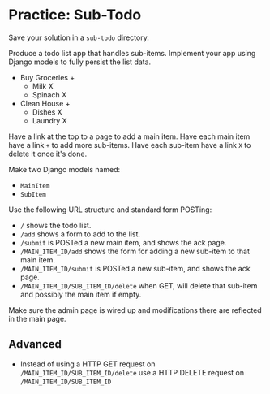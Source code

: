 # Practice: Sub-Todo

Save your solution in a `sub-todo` directory.

Produce a todo list app that handles sub-items.
Implement your app using Django models to fully persist the list data.

* Buy Groceries +
  - Milk X
  - Spinach X
* Clean House +
  - Dishes X
  - Laundry X

Have a link at the top to a page to add a main item.
Have each main item have a link `+` to add more sub-items.
Have each sub-item have a link `X` to delete it once it's done.

Make two Django models named:

* `MainItem`
* `SubItem`

Use the following URL structure and standard form POSTing:

* `/` shows the todo list.
* `/add` shows a form to add to the list.
* `/submit` is POSTed a new main item, and shows the ack page.
* `/MAIN_ITEM_ID/add` shows the form for adding a new sub-item to that main item.
* `/MAIN_ITEM_ID/submit` is POSTed a new sub-item, and shows the ack page.
* `/MAIN_ITEM_ID/SUB_ITEM_ID/delete` when GET, will delete that sub-item and possibly the main item if empty.

Make sure the admin page is wired up and modifications there are reflected in the main page.

## Advanced

* Instead of using a HTTP GET request on `/MAIN_ITEM_ID/SUB_ITEM_ID/delete` use a HTTP DELETE request on `/MAIN_ITEM_ID/SUB_ITEM_ID`
